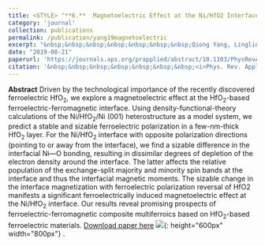 ```yaml
---
title: <STYLE> "**6.**  Magnetoelectric Effect at the Ni/HfO2 Interface Induced by Ferroelectric Polarization." {text-decoration: none;} </STYLE>
category: 'journal'
collection: publications
permalink: /publication/yang19magnetoelectric
excerpt: "&nbsp;&nbsp;&nbsp;&nbsp;&nbsp;&nbsp;&nbsp;Qiong Yang, Lingling Tao, **Zhen Jiang**, Yichun Zhou, Evgeny Y. Tsymbal, and Vitaly Alexandrov"
date: "2019-08-21"
paperurl: 'https://journals.aps.org/prapplied/abstract/10.1103/PhysRevApplied.12.024044'
citation: '&nbsp;&nbsp;&nbsp;&nbsp;&nbsp;&nbsp;&nbsp;<i>Phys. Rev. Applied</i> 12, 024044–024050 (2019)'
---
```

**Abstract** Driven by the technological importance of the recently discovered ferroelectric HfO<sub>2</sub>, we explore a magnetoelectric effect at the HfO<sub>2</sub>-based ferroelectric-ferromagnetic interface. Using density-functional-theory calculations of the Ni/HfO<sub>2</sub>/Ni (001) heterostructure as a model system, we predict a stable and sizable ferroelectric polarization in a few-nm-thick HfO<sub>2</sub> layer. For the Ni/HfO<sub>2</sub> interface with opposite polarization directions (pointing to or away from the interface), we find a sizable difference in the interfacial Ni—O bonding, resulting in dissimilar degrees of depletion of the electron density around the interface. The latter affects the relative population of the exchange-split majority and minority spin bands at the interface and thus the interfacial magnetic moments. The sizable change in the interface magnetization with ferroelectric polarization reversal of HfO2 manifests a significant ferroelectrically induced magnetoelectric effect at the Ni/HfO<sub>2</sub> interface. Our results reveal promising prospects of ferroelectric-ferromagnetic composite multiferroics based on HfO<sub>2</sub>-based ferroelectric materials.
[Download paper here](https://github.com/ZhenJiang16/personal/tree/master/files/yang19magetoelectric.pdf)
![]({{site.baseurl}}/images/yang19magetoelectric.png){: height="600px" width="800px"} .
